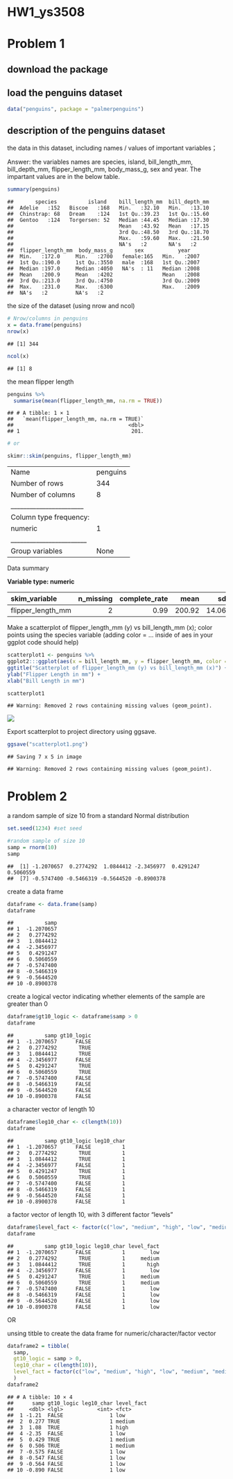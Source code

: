 HW1_ys3508
================

# Problem 1

## download the package

## load the penguins dataset

``` r
data("penguins", package = "palmerpenguins")
```

## description of the penguins dataset

the data in this dataset, including names / values of important
variables；

Answer: the variables names are species, island, bill_length_mm,
bill_depth_mm, flipper_length_mm, body_mass_g, sex and year. The
impartant values are in the below table.

``` r
summary(penguins)
```

    ##       species          island    bill_length_mm  bill_depth_mm  
    ##  Adelie   :152   Biscoe   :168   Min.   :32.10   Min.   :13.10  
    ##  Chinstrap: 68   Dream    :124   1st Qu.:39.23   1st Qu.:15.60  
    ##  Gentoo   :124   Torgersen: 52   Median :44.45   Median :17.30  
    ##                                  Mean   :43.92   Mean   :17.15  
    ##                                  3rd Qu.:48.50   3rd Qu.:18.70  
    ##                                  Max.   :59.60   Max.   :21.50  
    ##                                  NA's   :2       NA's   :2      
    ##  flipper_length_mm  body_mass_g       sex           year     
    ##  Min.   :172.0     Min.   :2700   female:165   Min.   :2007  
    ##  1st Qu.:190.0     1st Qu.:3550   male  :168   1st Qu.:2007  
    ##  Median :197.0     Median :4050   NA's  : 11   Median :2008  
    ##  Mean   :200.9     Mean   :4202                Mean   :2008  
    ##  3rd Qu.:213.0     3rd Qu.:4750                3rd Qu.:2009  
    ##  Max.   :231.0     Max.   :6300                Max.   :2009  
    ##  NA's   :2         NA's   :2

the size of the dataset (using nrow and ncol)

``` r
# Nrow/columns in penguins
x = data.frame(penguins)
nrow(x)
```

    ## [1] 344

``` r
ncol(x)
```

    ## [1] 8

the mean flipper length

``` r
penguins %>%
  summarise(mean(flipper_length_mm, na.rm = TRUE))
```

    ## # A tibble: 1 × 1
    ##   `mean(flipper_length_mm, na.rm = TRUE)`
    ##                                     <dbl>
    ## 1                                    201.

``` r
# or

skimr::skim(penguins, flipper_length_mm)
```

|                                                  |          |
|:-------------------------------------------------|:---------|
| Name                                             | penguins |
| Number of rows                                   | 344      |
| Number of columns                                | 8        |
| \_\_\_\_\_\_\_\_\_\_\_\_\_\_\_\_\_\_\_\_\_\_\_   |          |
| Column type frequency:                           |          |
| numeric                                          | 1        |
| \_\_\_\_\_\_\_\_\_\_\_\_\_\_\_\_\_\_\_\_\_\_\_\_ |          |
| Group variables                                  | None     |

Data summary

**Variable type: numeric**

| skim_variable     | n_missing | complete_rate |   mean |    sd |  p0 | p25 | p50 | p75 | p100 | hist  |
|:------------------|----------:|--------------:|-------:|------:|----:|----:|----:|----:|-----:|:------|
| flipper_length_mm |         2 |          0.99 | 200.92 | 14.06 | 172 | 190 | 197 | 213 |  231 | ▂▇▃▅▂ |

Make a scatterplot of flipper_length_mm (y) vs bill_length_mm (x); color
points using the species variable (adding color = … inside of aes in
your ggplot code should help)

``` r
scatterplot1 <- penguins %>%
ggplot2:::ggplot(aes(x = bill_length_mm, y = flipper_length_mm, color = species)) + geom_point() +
ggtitle("Scatterplot of flipper_length_mm (y) vs bill_length_mm (x)") +
ylab("Flipper Length in mm") +
xlab("Bill Length in mm")

scatterplot1
```

    ## Warning: Removed 2 rows containing missing values (geom_point).

![](p8105_hw1_ys3508_files/figure-gfm/unnamed-chunk-6-1.png)<!-- -->

Export scatterplot to project directory using ggsave.

``` r
ggsave("scatterplot1.png")
```

    ## Saving 7 x 5 in image

    ## Warning: Removed 2 rows containing missing values (geom_point).

# Problem 2

a random sample of size 10 from a standard Normal distribution

``` r
set.seed(1234) #set seed

#random sample of size 10
samp = rnorm(10)
samp
```

    ##  [1] -1.2070657  0.2774292  1.0844412 -2.3456977  0.4291247  0.5060559
    ##  [7] -0.5747400 -0.5466319 -0.5644520 -0.8900378

create a data frame

``` r
dataframe <- data.frame(samp)
dataframe
```

    ##          samp
    ## 1  -1.2070657
    ## 2   0.2774292
    ## 3   1.0844412
    ## 4  -2.3456977
    ## 5   0.4291247
    ## 6   0.5060559
    ## 7  -0.5747400
    ## 8  -0.5466319
    ## 9  -0.5644520
    ## 10 -0.8900378

create a logical vector indicating whether elements of the sample are
greater than 0

``` r
dataframe$gt10_logic <- dataframe$samp > 0
dataframe
```

    ##          samp gt10_logic
    ## 1  -1.2070657      FALSE
    ## 2   0.2774292       TRUE
    ## 3   1.0844412       TRUE
    ## 4  -2.3456977      FALSE
    ## 5   0.4291247       TRUE
    ## 6   0.5060559       TRUE
    ## 7  -0.5747400      FALSE
    ## 8  -0.5466319      FALSE
    ## 9  -0.5644520      FALSE
    ## 10 -0.8900378      FALSE

a character vector of length 10

``` r
dataframe$leg10_char <- c(length(10))
dataframe
```

    ##          samp gt10_logic leg10_char
    ## 1  -1.2070657      FALSE          1
    ## 2   0.2774292       TRUE          1
    ## 3   1.0844412       TRUE          1
    ## 4  -2.3456977      FALSE          1
    ## 5   0.4291247       TRUE          1
    ## 6   0.5060559       TRUE          1
    ## 7  -0.5747400      FALSE          1
    ## 8  -0.5466319      FALSE          1
    ## 9  -0.5644520      FALSE          1
    ## 10 -0.8900378      FALSE          1

a factor vector of length 10, with 3 different factor “levels”

``` r
dataframe$level_fact <- factor(c("low", "medium", "high", "low", "medium", "medium", "low","low","low","low"), levels = c("low", "medium", "high"))
dataframe
```

    ##          samp gt10_logic leg10_char level_fact
    ## 1  -1.2070657      FALSE          1        low
    ## 2   0.2774292       TRUE          1     medium
    ## 3   1.0844412       TRUE          1       high
    ## 4  -2.3456977      FALSE          1        low
    ## 5   0.4291247       TRUE          1     medium
    ## 6   0.5060559       TRUE          1     medium
    ## 7  -0.5747400      FALSE          1        low
    ## 8  -0.5466319      FALSE          1        low
    ## 9  -0.5644520      FALSE          1        low
    ## 10 -0.8900378      FALSE          1        low

OR

unsing titble to create the data frame for numeric/character/factor
vector

``` r
dataframe2 = tibble(
  samp,
  gt10_logic = samp > 0,
  leg10_char = c(length(10)),
  level_fact = factor(c("low", "medium", "high", "low", "medium", "medium", "low","low","low","low"), levels = c("low", "medium", "high"))
  )
dataframe2
```

    ## # A tibble: 10 × 4
    ##      samp gt10_logic leg10_char level_fact
    ##     <dbl> <lgl>           <int> <fct>     
    ##  1 -1.21  FALSE               1 low       
    ##  2  0.277 TRUE                1 medium    
    ##  3  1.08  TRUE                1 high      
    ##  4 -2.35  FALSE               1 low       
    ##  5  0.429 TRUE                1 medium    
    ##  6  0.506 TRUE                1 medium    
    ##  7 -0.575 FALSE               1 low       
    ##  8 -0.547 FALSE               1 low       
    ##  9 -0.564 FALSE               1 low       
    ## 10 -0.890 FALSE               1 low
